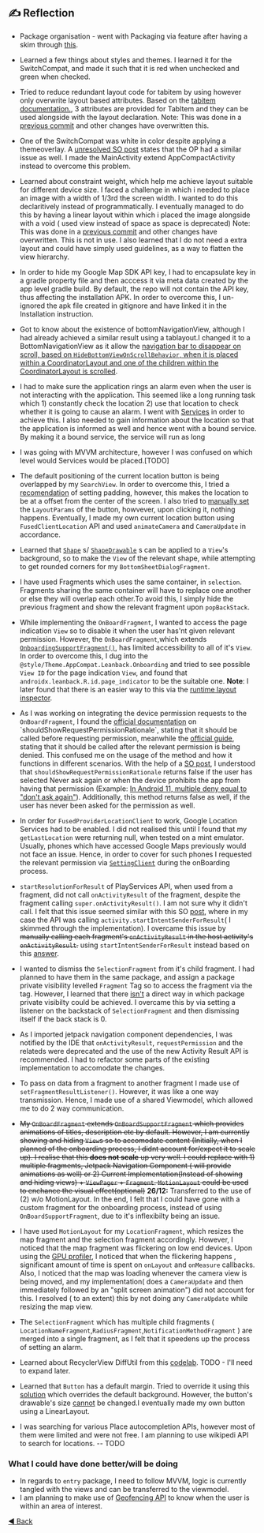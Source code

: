 ## ✍️ Reflection

- Package organisation - went with Packaging via feature after having a skim through [this](https://proandroiddev.com/package-by-type-by-layer-by-feature-vs-package-by-layered-feature-e59921a4dffa).
- Learned a few things about styles and themes. I learned it for the SwitchCompat, and made it such that it is red when unchecked and green when checked. 
- Tried to reduce redundant layout code for tabitem by using <include> however <include> only overwrite layout based attributes. Based on the [tabitem documentation.](https://stackoverflow.com/a/38035415/11200630), 3 attributes are provided for TabItem and they can be used alongside with the layout declaration. Note: This was done in a [previous commit](https://github.com/Kalaiz/cuedes/commit/ea31bfcb786067ffa28dced040e51d0cbedbb650) and other changes have overwritten this.
- One of the SwitchCompat was white in color despite applying a themeoverlay. A [unresolved SO post](https://stackoverflow.com/questions/59086466/after-migration-to-androidx-switchcompat-is-white) states that the OP had a similar issue as well. I made the MainActivity extend AppCompactActivity instead to overcome this problem.
- Learned about constraint weight, which help me achieve layout suitable for different device size. I faced a challenge in which i needed to place an image with a width of 1/3rd the screen width. I wanted to do this declaritively instead of programmatically. I eventually managed to do this by having a linear layout within which i placed the image alongside with a void ( used view instead of space as space is deprecated) Note: This was done in a [previous commit](https://github.com/Kalaiz/cuedes/commit/f5a7a24c2c6ecdc346edb08e056b9d32236fe005#diff-bf8d963c7dff2838dfdf67e3fb793dd0e1129414d7bfd936191b0eb2a0dd743a) and other changes have overwritten. This is not in use. I also learned that I do not need a extra layout and could have simply used guidelines, as a way to flatten the view hierarchy.
- In order to hide my Google Map SDK API key, I had to encapsulate key in a gradle property file and then acccess it via meta data created by the app level gradle build. By default, the repo will not contain the API key, thus affecting the installation APK. In order to overcome this, I un-ignored the apk file created in gitignore and have linked it in the Installation instruction.
- Got to know about the existence of bottomNavigationView, although I had already achieved a similar result using a tablayout.I changed it to a BottomNavigationView as it allow the [navigation bar to disappear on scroll, based on `HideBottomViewOnScrollBehavior`, when it is placed within a CoordinatorLayout and one of the children within the CoordinatorLayout is scrolled](https://developer.android.com/reference/com/google/android/material/bottomnavigation/BottomNavigationView). 
- I had to make sure the application rings an alarm even when the user is not interacting with the application. This seemed like a long running task  which  1) constantly check the location 2) use that location to check whether it is going to cause an alarm. I went with [Services](https://developer.android.com/guide/components/services) in order to achieve this. I also needed to gain information about the location so that the application is informed as well and hence went with a bound service. By making it a bound service, the service will run as long 
- I was going with MVVM architecture, however I was confused on which level would Services would be placed.[TODO]
- The default positioning of the current location button is being overlapped by my `SearchView`. In order to overcome this, I tried a [recomendation](https://stackoverflow.com/a/43971145/11200630) of setting padding, however, this makes the location to be at a offset from the center of the screen. I also tried to [manually set](https://stackoverflow.com/a/48277931/11200630) the `LayoutParams` of the button, howvever, upon clicking it, nothing happens. Eventually, I made my own current location button using `FusedClientLocation` API and used `animateCamera` and `CameraUpdate` in accordance.
- Learned that [`Shape`](https://stackoverflow.com/a/50619479/11200630) s/ [`ShapeDrawable`](https://developer.android.com/guide/topics/graphics/drawables#shape-drawable) s can be applied to a `View`'s background, so to make the `View` of the relevant shape, while attempting to get rounded corners for my `BottomSheetDialogFragment`.
- I have used Fragments which uses the same container, in `selection`. Fragments sharing the same container will have to replace one another or else they will overlap each other.To avoid this, I simply hide the previous fragment and show the relevant fragment upon `popBackStack`.
- While implementing the `OnBoardFragment`, I wanted to access the page indication `View` so to disable it when the user has'nt given relevant permission. However, the `OnBoardFragment`,which  extends [`OnboardingSupportFragment()`](https://developer.android.com/reference/androidx/leanback/app/OnboardingSupportFragment), has limited accessibility to all of it's `View`. In order to overcome this, I dug into the `@style/Theme.AppCompat.Leanback.Onboarding` and tried to see possible `View ID` for the page indication `View`, and found that `androidx.leanback.R.id.page_indicator` to be the suitable one. **Note**: I later found that there is an easier way to this via the [runtime layout inspector](https://developer.android.com/studio/debug/layout-inspector#layout-inspector).
- As I was working on integrating the device permission requests to the `OnBoardFragment`, I found the [official documentation](https://developer.android.com/reference/androidx/core/app/ActivityCompat#shouldShowRequestPermissionRationale(android.app.Activity,%20java.lang.String)) on `shouldShowRequestPermissionRationale`, stating that it should be called before requesting permission, meanwhile the [official guide](https://developer.android.com/training/permissions/requesting#explain), stating that it should be called after the relevant permission is being denied. This confused me on the usage of the method and how it functions in different scenarios. With the help of a [SO post](https://stackoverflow.com/a/34612503/11200630), I understood that `shouldShowRequestPermissionRationale` returns false if the user has selected Never ask again or when the device prohibits the app from having that permission (Example: [In Android 11, multiple deny equal to "don't ask again"]((https://developer.android.com/training/permissions/requesting#handle-denial))). Additionally, this method returns false as well, if the user has  never been asked for the permission as well.
- In order for `FusedProviderLocationClient` to work, Google Location Services had to be enabled. I did not realised this until I found that my `getLastLocation` were returning null, when tested on a mint emulator. Usually, phones which have accessed Google Maps previously would not face an issue. Hence, in order to cover for such phones I requested the relevant permission via [`SettingClient`](https://developers.google.com/android/reference/com/google/android/gms/location/SettingsClient) during the onBoarding process.
- `startResolutionForResult` of PlayServices API, when used from a fragment, did not call `onActivityResult` of the fragment, despite the fragment calling `super.onActivityResult()`. I am not sure why it didn't call. I felt that this issue seemed similar with this SO [post](https://stackoverflow.com/a/6147919/11200630), where in my case the API was calling `activity.startIntentSenderForResult`( I skimmed through the implementation). I overcame this issue by ~~manually calling each fragment's `onActivityResult` in the host activity's `onActivityResult`.~~  using `startIntentSenderForResult` instead based on this [answer](https://stackoverflow.com/a/52159667/11200630).
- I wanted to dismiss the `SelectionFragment` from it's child fragment. I had planned to have them in the same package, and assign a package private visibility levelled `Fragment` Tag so to access the fragment via the tag. However, I learned that there [isn't](https://discuss.kotlinlang.org/t/kotlin-to-support-package-protected-visibility/1544/108) a direct way in which package private visibilty could be achieved. I overcame this by via setting a listener on the backstack of `SelectionFragment` and then dismissing itself if the back stack is 0. 
- As I imported jetpack navigation component dependencies, I was notified by the IDE that `onActivityResult`, `requestPermission` and the relateds were deprecated and the use of the new Activity Result API is recommended. I had to refactor some parts of the existing implementation to accomodate the changes.
- To pass on data from a fragment to another fragment  I made use of `setFragmentResultListener()`. However, it was like a one way transmission. Hence, I made use of a shared Viewmodel, which allowed me to do 2 way communication.

- ~~My `OnBoardFragment` extends `OnBoardSupportFragment` which provides animations of titles, description etc by default. However, I am currently showing and hiding `View`s so to accomodate content (Initially, when I planned of the onboarding process, I didnt account for/expect it to scale up). I realise that this **does not scale** up very well. I could replace with 1) multiple fragments, Jetpack Navigation Component ( will provide animations as well) or 2) Current Implementation(Instead of showing and hiding views) + `ViewPager` + `Fragment`.   `MotionLayout` could be used to enchance the visual effect(optional)~~ **26/12:** Transferred to the use of (2) w/o MotionLayout. In the end, I felt that I could have gone with a custom fragment for the onboarding process, instead of using `OnBoardSupportFragment`, due to it's inflexibilty being an issue.

- I have used `MotionLayout` for my `LocationFragment`, which resizes the map fragment and the selection fragment accordingly. However, I noticed that the map fragment was flickering on low end devices. Upon using the [GPU profiler](https://developer.android.com/topic/performance/rendering/inspect-gpu-rendering), I noticed that when the flickering happens , significant amount of time is spent on `onLayout` and `onMeasure` callbacks. Also, I noticed that the map was loading whenever the camera view is being moved, and my implementation( does a `CameraUpdate` and then immediately followed by an "split screen animation") did not account for this. I resolved ( to an extent) this by not doing any `CameraUpdate` while resizing the map view.

- The `SelectionFragment` which has multiple child fragments ( `LocationNameFragment`,`RadiusFragment`,`NotificationMethodFragment` ) are merged into a single fragment, as I felt that it speedens up the process of setting an alarm. 
- Learned about RecyclerView DiffUtil from this [codelab](https://developer.android.com/codelabs/kotlin-android-training-diffutil-databinding#1). TODO - I'll need to expand later.

- Learned that `Button` has a default margin. Tried to override it using this [solution](https://stackoverflow.com/a/43298421/11200630) which overrides the default background. However, the button's drawable's size [cannot](https://stackoverflow.com/questions/32656837/changing-the-drawable-size-inside-a-button) be changed.I eventually made my own button using a LinearLayout.

- I was searching for various Place autocompletion APIs, however most of them were limited and were not free. I am planning to use wikipedi API to search for locations. -- TODO

### What I could have done better/will be doing

- In regards to `entry` package, I need to follow MVVM, logic is currently tangled with the views and can be transferred  to the viewmodel. 
- I am planning to make use of [Geofencing API](https://developers.google.com/location-context/geofencing) to know when the user is within an area of interest.

[:arrow_backward: Back](https://github.com/Kalaiz/cuedes#%EF%B8%8F-reflection)

